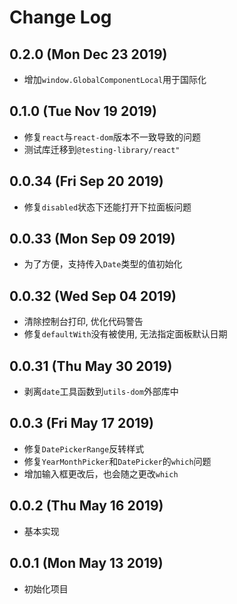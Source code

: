 # Change Log

## 0.2.0 (Mon Dec 23 2019)

-   增加`window.GlobalComponentLocal`用于国际化

## 0.1.0 (Tue Nov 19 2019)

-   修复`react`与`react-dom`版本不一致导致的问题
-   测试库迁移到`@testing-library/react"`

## 0.0.34 (Fri Sep 20 2019)

-   修复`disabled`状态下还能打开下拉面板问题

## 0.0.33 (Mon Sep 09 2019)

-   为了方便，支持传入`Date`类型的值初始化

## 0.0.32 (Wed Sep 04 2019)

-   清除控制台打印, 优化代码警告
-   修复`defaultWith`没有被使用, 无法指定面板默认日期

## 0.0.31 (Thu May 30 2019)

-   剥离`date`工具函数到`utils-dom`外部库中

## 0.0.3 (Fri May 17 2019)

-   修复`DatePickerRange`反转样式
-   修复`YearMonthPicker`和`DatePicker`的`which`问题
-   增加输入框更改后，也会随之更改`which`

## 0.0.2 (Thu May 16 2019)

-   基本实现

## 0.0.1 (Mon May 13 2019)

-   初始化项目
